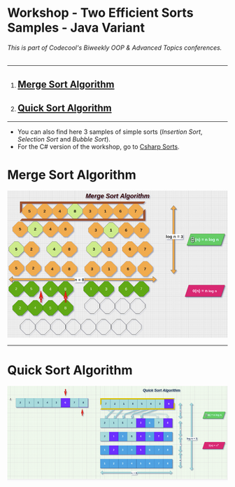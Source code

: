 # Workshop - Two Efficient Sorts Samples - Java Variant

###### This is part of Codecool's Biweekly OOP & Advanced Topics conferences.

---
1. ## [Merge Sort Algorithm](#Merge-Sort-Algorithm)
2. ## [Quick Sort Algorithm](#Quick-Sort-Algorithm)
---
- You can also find here 3 samples of simple sorts (_Insertion Sort_, _Selection Sort_ and _Bubble Sort_).
- For the C# version of the workshop, go to [Csharp Sorts](https://github.com/TudorDan/Workshop-Java-TwoEfficientSorts).

# Merge Sort Algorithm
![Merge sort Diagram](mergeSort.png)

---

# Quick Sort Algorithm
![Quick sort Diagram](quickSort.png)